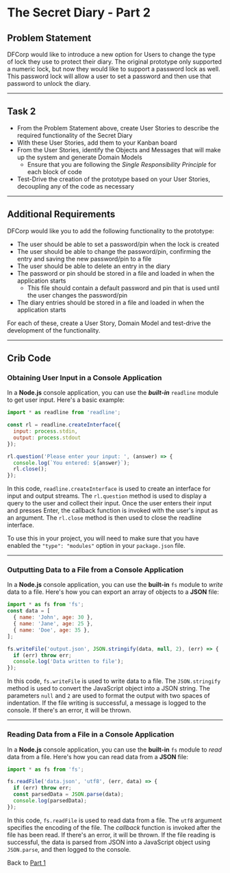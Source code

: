 # The Secret Diary - Part 2

## Problem Statement

DFCorp would like to introduce a new option for Users to change the type of lock they use to protect their diary.  The original prototype only supported a numeric lock, but now they would like to support a password lock as well. This password lock will allow a user to set a password and then use that password to unlock the diary.

---

## Task 2

- From the Problem Statement above, create User Stories to describe the required functionality of the Secret Diary
- With these User Stories, add them to your Kanban board
- From the User Stories, identify the Objects and Messages that will make up the system and generate Domain Models
  - Ensure that you are following the *Single Responsibility Principle* for each block of code
- Test-Drive the creation of the prototype based on your User Stories, decoupling any of the code as necessary

---

## Additional Requirements

DFCorp would like you to add the following functionality to the prototype:

- The user should be able to set a password/pin when the lock is created
- The user should be able to change the password/pin, confirming the entry and saving the new password/pin to a file
- The user should be able to delete an entry in the diary
- The password or pin should be stored in a file and loaded in when the application starts
  - This file should contain a default password and pin that is used until the user changes the password/pin
- The diary entries should be stored in a file and loaded in when the application starts

For each of these, create a User Story, Domain Model and test-drive the development of the functionality.

---

## Crib Code

### Obtaining User Input in a Console Application

In a **Node.js** console application, you can use the ***built-in*** `readline` module to get user input. Here's a basic example:

```javascript
import * as readline from 'readline';

const rl = readline.createInterface({
  input: process.stdin,
  output: process.stdout
});

rl.question('Please enter your input: ', (answer) => {
  console.log(`You entered: ${answer}`);
  rl.close();
});
```

In this code, `readline.createInterface` is used to create an interface for input and output streams. The `rl.question` method is used to display a query to the user and collect their input. Once the user enters their input and presses Enter, the callback function is invoked with the user's input as an argument. The `rl.close` method is then used to close the readline interface.

To use this in your project, you will need to make sure that you have enabled the `"type": "modules"` option in your `package.json` file.

---

### Outputting Data to a File from a Console Application

In a **Node.js** console application, you can use the **built-in** `fs` module to *write* data to a file. Here's how you can export an array of objects to a **JSON** file:

```javascript
import * as fs from 'fs';
const data = [
  { name: 'John', age: 30 },
  { name: 'Jane', age: 25 },
  { name: 'Doe', age: 35 },
];

fs.writeFile('output.json', JSON.stringify(data, null, 2), (err) => {
  if (err) throw err;
  console.log('Data written to file');
});
```

In this code, `fs.writeFile` is used to write data to a file. The `JSON.stringify` method is used to convert the JavaScript object into a JSON string. The parameters `null` and `2` are used to format the output with two spaces of indentation. If the file writing is successful, a message is logged to the console. If there's an error, it will be thrown.

---

### Reading Data from a File in a Console Application

In a **Node.js** console application, you can use the **built-in** `fs` module to *read* data from a file. Here's how you can read data from a **JSON** file:

```JavaScript
import * as fs from 'fs';

fs.readFile('data.json', 'utf8', (err, data) => {
  if (err) throw err;
  const parsedData = JSON.parse(data);
  console.log(parsedData);
});
```

In this code, `fs.readFile` is used to read data from a file. The `utf8` argument specifies the encoding of the file. The *callback* function is invoked after the file has been read. If there's an error, it will be thrown. If the file reading is successful, the data is parsed from JSON into a JavaScript object using `JSON.parse`, and then logged to the console.

Back to [Part 1](README.md)
